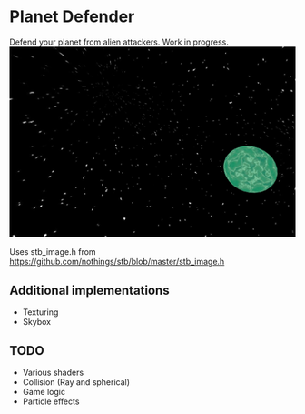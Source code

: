 # Planet Defender
Defend your planet from alien attackers.
Work in progress.
<img src="/gifs/SpaceScene.png?raw=true">

Uses stb_image.h from https://github.com/nothings/stb/blob/master/stb_image.h

## Additional implementations
- Texturing
- Skybox

## TODO
- Various shaders
- Collision (Ray and spherical)
- Game logic
- Particle effects
